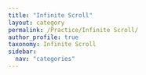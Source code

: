 ```yaml
---
title: "Infinite Scroll"
layout: category
permalink: /Practice/Infinite Scroll/
author_profile: true
taxonomy: Infinite Scroll
sidebar:
  nav: "categories"
---
```

